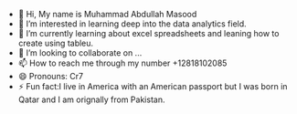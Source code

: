 - 👋 Hi, My name is Muhammad Abdullah Masood
- 👀 I’m interested in learning deep into the data analytics field.
- 🌱 I’m currently learning about excel spreadsheets and leaning how to create using tableu.
- 💞️ I’m looking to collaborate on ...
- 📫 How to reach me through my number +12818102085
- 😄 Pronouns: Cr7  
- ⚡ Fun fact:I live in America with an American passport but I was born in Qatar and I am orignally from Pakistan.

<!---
amasood619/amasood619 is a ✨ special ✨ repository because its `README.md` (this file) appears on your GitHub profile.
You can click the Preview link to take a look at your changes.
--->
